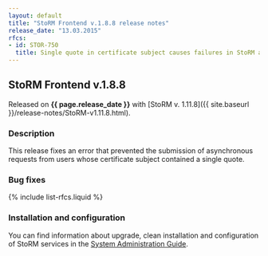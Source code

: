 ```yaml
---
layout: default
title: "StoRM Frontend v.1.8.8 release notes"
release_date: "13.03.2015"
rfcs:
- id: STOR-750
  title: Single quote in certificate subject causes failures in StoRM async requests
---
```


## StoRM Frontend v.1.8.8

Released on **{{ page.release_date }}** with [StoRM v. 1.11.8]({{ site.baseurl }}/release-notes/StoRM-v1.11.8.html).

### Description

This release fixes an error that prevented the submission of asynchronous requests from
users whose certificate subject contained a single quote.

### Bug fixes

{% include list-rfcs.liquid %}

### Installation and configuration

You can find information about upgrade, clean installation and configuration of
StoRM services in the [System Administration Guide][storm-sysadmin-guide].


[storm-sysadmin-guide]: {{site.baseurl}}/documentation/sysadmin-guide/1.11.8
